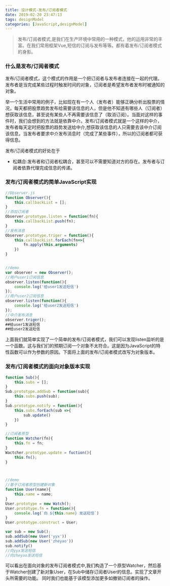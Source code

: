 ```yaml
---
title: 设计模式-发布/订阅者模式
date: 2019-02-20 23:47:13
tags: designModel
categories: [JavaScript,designModel]
---
```


> 发布/订阅者模式,是我们在生产环境中常用的一种模式，他的运用非常的丰富。在我们常用框架Vue,短信的订阅与发布等等。都有着发布/订阅者模式的身影。

<!-- more -->

### 什么是发布/订阅者模式 

​	发布/订阅者模式，这个模式的作用是一个把订阅者与发布者连接在一起的代理。发布者是当完成某些过程时触发时间的对象，订阅者是希望发布者发布时被通知的对象。

​	举一个生活中常用的例子，比如现在有一个人（发布者）能够正确分析出股票的情况，每天都把股票趋势发布给需要该信息的人，但是他不知道有哪些人（订阅者）想获取该信息，甚至说有某些人不再需要该信息了（取消订阅）。当面对这样的事件时，我们会想到的方法就是依靠中介。发布/订阅者模式就是一个这样的中介，发布者每天定时把股票的趋势发送给中介,想获取该信息的人只需要去该中介订阅该信息，当发布者要求中介发布消息时（完成了某些事件），所以的订阅者都可获得信息。

发布/订阅者模式的好处在于

- 松耦合:发布者和订阅者松耦合，甚至可以不需要知道对方的存在。发布者与订阅者依靠代理完成信息的传递。

### 发布/订阅者模式的简单JavaScript实现

```javascript
//Observer.js 
function Observer(){
    this.callbackList = [];
}
//添加订阅者
Observer.prototype.listen = function(fn){
    this.callbackList.push(fn);
}
//发布消息
Observer.prototype.triger = function(){
    this.callbackList.forEach(fn=>{
        fn.apply(this,arguments)
    })
}


//demo
var observer = new Observer();
//用户user1订阅信息
observer.listen(function(){
    console.log('给user1发送短信')
});
//用户user2订阅信息
observer.listen(function(){
    console.log('给user2发送短信')
});
//中介发布消息
observer.triger();
##给user1发送短信
##给user2发送短信
```

上面我们就简单实现了一个简单的发布/订阅者模式，我们可以发现listen监听的是一个函数。这与我们们的预期订阅一个对象不太符合。这是因为JavaScript的特性函数可以作为参数的原因。下面将上面的发布/订阅者模式改写为对象版本。



### 发布/订阅者模式的面向对象版本实现

```javascript
function Sub(){
	this.subs = [];
}
Sub.prototype.addSub = function(sub){
    this.subs.push(sub);
}
Sub.prototype.notify = function(){
    this.subs.forEach(sub =>{
        sub.update()
    })
}

//订阅者原型
function Watcher(fn){
    this.fn = fn;
}
Wactcher.prototype.update = fuction(){
    this.fn();
}



//demo
//基于订阅者原型创建新对象
function User(name){
    this.name = name;
}
User.prototype = new Watch();
User.prototype.fn = function(){
	console.log(`向 ${this.name} 发送短信`)
}
User.prototype.construct = User;

var sub = new Sub();
sub.addSub(new User('yyx'))
sub.addSub(new User('zheyao'))
sub.notify()
//向yyx发送短信
//向zheyao发送短信
```

可以看出在面向对象的发布订阅者模式中,我们构造了一个原型Watcher，然后基于Watcher创建了新对象User，在Sub中储存订阅者User的信息。实现了文章开头所需要的功能。 同时我们也能基于该模型添加更多如撤销订阅者的操作。